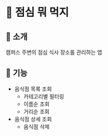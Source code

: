 # 🍚 점심 뭐 먹지

## 📝 소개

캠퍼스 주변의 점심 식사 장소를 관리하는 앱

## 📝 기능

- 음식점 목록 조회
  - 카테고리별 필터링
  - 이름순 조회
  - 거리순 조회
- 음식점 상세 조회
  - 음식점 삭제
